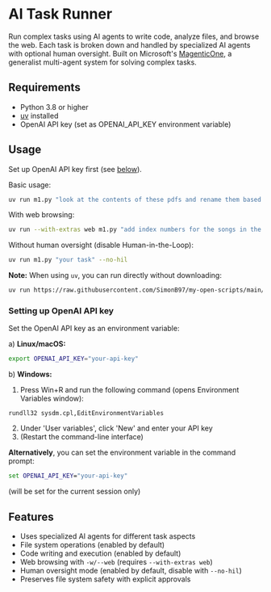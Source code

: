 # AI Task Runner

Run complex tasks using AI agents to write code, analyze files, and browse the web. Each task is broken down and handled by specialized AI agents with optional human oversight. Built on Microsoft's [MagenticOne](https://microsoft.github.io/autogen/stable/user-guide/agentchat-user-guide/magentic-one.html#), a generalist multi-agent system for solving complex tasks.

## Requirements

- Python 3.8 or higher
- [uv](https://github.com/astral-sh/uv) installed
- OpenAI API key (set as OPENAI_API_KEY environment variable)

## Usage

Set up OpenAI API key first (see [below](#setting-up-openai-api-key)).

Basic usage:
```bash
uv run m1.py "look at the contents of these pdfs and rename them based on that"
```

With web browsing:
```bash
uv run --with-extras web m1.py "add index numbers for the songs in the album in this directory" -w
```

Without human oversight (disable Human-in-the-Loop):
```bash
uv run m1.py "your task" --no-hil
```

**Note:** When using `uv`, you can run directly without downloading:
```bash
uv run https://raw.githubusercontent.com/SimonB97/my-open-scripts/main/AITaskRunner/m1.py "your task" [options]
```

### Setting up OpenAI API key

Set the OpenAI API key as an environment variable:

a) **Linux/macOS:**
```bash
export OPENAI_API_KEY="your-api-key"
```

b) **Windows:**

1. Press Win+R and run the following command (opens Environment Variables window):
```
rundll32 sysdm.cpl,EditEnvironmentVariables
```
2. Under 'User variables', click 'New' and enter your API key
3. (Restart the command-line interface)

**Alternatively**, you can set the environment variable in the command prompt:

```cmd
set OPENAI_API_KEY="your-api-key"
```
(will be set for the current session only)

## Features

- Uses specialized AI agents for different task aspects
- File system operations (enabled by default)
- Code writing and execution (enabled by default)
- Web browsing with `-w/--web` (requires `--with-extras web`)
- Human oversight mode (enabled by default, disable with `--no-hil`)
- Preserves file system safety with explicit approvals